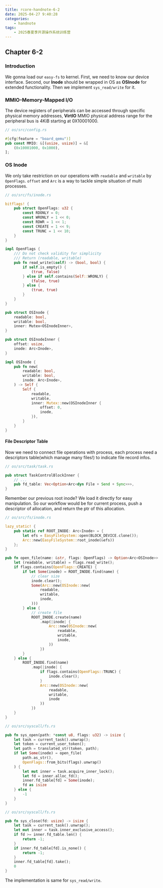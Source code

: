 ```yaml
---
title: rcore-handnote-6-2
date: 2025-04-27 9:40:28
categories: 
    - handnote 
tags:
    - 2025春夏季开源操作系统训练营
---
```

## Chapter 6-2

### Introduction

We gonna load our `easy-fs` to kernel. First, we need to know our device interface. Second, our **Inode** should be wrapped in OS as **OSInode** for extended functionality. Then we implement `sys_read/write` for it.

### MMIO-Memory-Mapped I/O

The device registers of peripherals can be accessed through specific physical memory addresses, **VirtIO** MMIO physical address range for the peripheral bus is 4KiB starting at 0X10001000. 

```rust
// os/src/config.rs

#[cfg(feature = "board_qemu")]
pub const MMIO: &[(usize, usize)] = &[
    (0x10001000, 0x1000),
];
```

### OS Inode

We only take restriction on our operations with `readable` and `writable` by `OpenFlags`. `offset` and `Arc` is a way to tackle simple situation of multi processes.

```rust
// os/src/fs/inode.rs

bitflags! {
    pub struct OpenFlags: u32 {
        const RDONLY = 0;
        const WRONLY = 1 << 0;
        const RDWR = 1 << 1;
        const CREATE = 1 << 9;
        const TRUNC = 1 << 10;
    }
}

impl OpenFlags {
    /// Do not check validity for simplicity
    /// Return (readable, writable)
    pub fn read_write(&self) -> (bool, bool) {
        if self.is_empty() {
            (true, false)
        } else if self.contains(Self::WRONLY) {
            (false, true)
        } else {
            (true, true)
        }
    }
}

pub struct OSInode {
    readable: bool,
    writable: bool,
    inner: Mutex<OSInodeInner>,
}

pub struct OSInodeInner {
    offset: usize,
    inode: Arc<Inode>,
}

impl OSInode {
    pub fn new(
        readable: bool,
        writable: bool,
        inode: Arc<Inode>,
    ) -> Self {
        Self {
            readable,
            writable,
            inner: Mutex::new(OSInodeInner {
                offset: 0,
                inode,
            }),
        }
    }
}
```

#### File Descriptor Table

Now we need to connect file operations with process, each process need a descriptors table(which manage many files!) to indicate file record infos. 

```rust
// os/src/task/task.rs

pub struct TaskControlBlockInner {
	// ...
    pub fd_table: Vec<Option<Arc<dyn File + Send + Sync>>>,
}
```

Remember our previous root inode? We load it directly for easy manipulation. So our workflow would be for current process, push a descriptor of allocation, and return the ptr of this allocation.

```rust
// os/src/fs/inode.rs

lazy_static! {
    pub static ref ROOT_INODE: Arc<Inode> = {
        let efs = EasyFileSystem::open(BLOCK_DEVICE.clone());
        Arc::new(EasyFileSystem::root_inode(&efs))
    };
}

pub fn open_file(name: &str, flags: OpenFlags) -> Option<Arc<OSInode>> {
    let (readable, writable) = flags.read_write();
    if flags.contains(OpenFlags::CREATE) {
        if let Some(inode) = ROOT_INODE.find(name) {
            // clear size
            inode.clear();
            Some(Arc::new(OSInode::new(
                readable,
                writable,
                inode,
            )))
        } else {
            // create file
            ROOT_INODE.create(name)
                .map(|inode| {
                    Arc::new(OSInode::new(
                        readable,
                        writable,
                        inode,
                    ))
                })
        }
    } else {
        ROOT_INODE.find(name)
            .map(|inode| {
                if flags.contains(OpenFlags::TRUNC) {
                    inode.clear();
                }
                Arc::new(OSInode::new(
                    readable,
                    writable,
                    inode
                ))
            })
    }
}
```

```rust
// os/src/syscall/fs.rs

pub fn sys_open(path: *const u8, flags: u32) -> isize {
    let task = current_task().unwrap();
    let token = current_user_token();
    let path = translated_str(token, path);
    if let Some(inode) = open_file(
        path.as_str(),
        OpenFlags::from_bits(flags).unwrap()
    ) {
        let mut inner = task.acquire_inner_lock();
        let fd = inner.alloc_fd();
        inner.fd_table[fd] = Some(inode);
        fd as isize
    } else {
        -1
    }
}

// os/src/syscall/fs.rs

pub fn sys_close(fd: usize) -> isize {
    let task = current_task().unwrap();
    let mut inner = task.inner_exclusive_access();
    if fd >= inner.fd_table.len() {
        return -1;
    }
    if inner.fd_table[fd].is_none() {
        return -1;
    }
    inner.fd_table[fd].take();
    0
}
```

The implementation is same for `sys_read/write`.